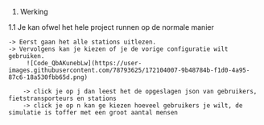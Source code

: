 1. Werking

1.1 Je kan ofwel het hele project runnen op de normale manier
    
	-> Eerst gaan het alle stations uitlezen.
	-> Vervolgens kan je kiezen of je de vorige configuratie wilt gebruiken.
	     ![Code_QbAKunebLw](https://user-images.githubusercontent.com/78793625/172104007-9b48784b-f1d0-4a95-87c6-18a530fbb65d.png)

	    -> click je op j dan leest het de opgeslagen json van gebruikers, fietstransporteurs en stations
		-> click je op n kan ge kiezen hoeveel gebruikers je wilt, de simulatie is toffer met een groot aantal mensen 
